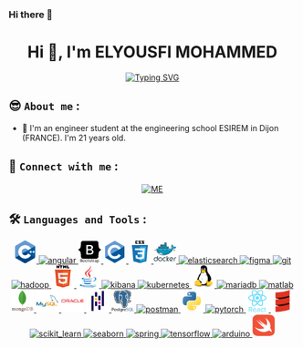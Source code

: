 ### Hi there 👋

<h1 align="center">Hi 👋, I'm ELYOUSFI MOHAMMED</h1>


<p align="center">
<a href="https://git.io/typing-svg"><img src="https://readme-typing-svg.demolab.com?font=Fira+Code&pause=1000&width=435&lines=%F0%9F%92%BB+Software+Engineering+Student+%F0%9F%92%BB;%F0%9F%93%8A+Data+Science+Student+%F0%9F%93%8A;%E2%9A%99%EF%B8%8F+Data+Engineering+Student+%E2%9A%99%EF%B8%8F" alt="Typing SVG" /></a></p>


## 😎 `About me` :
- 👤 I'm an engineer student at the engineering school ESIREM in Dijon (FRANCE). I'm 21 years old.




## 🙌 `Connect with me` :
<p align="center">
    <a href="https:https://www.linkedin.com/in/mohammed-el-yousfi-18a1b8221/" target="blank"><img align="center"
                                                                      alt="ME"
                                                                      height="30" src="https://raw.githubusercontent.com/rahuldkjain/github-profile-readme-generator/master/src/images/icons/Social/linked-in-alt.svg" width="40"/></a>

</p>


## 🛠️ `Languages and Tools` :
<p align="center">
    <a href="https://www.w3schools.com/cpp/" target="_blank" rel="noreferrer"> <img src="https://raw.githubusercontent.com/devicons/devicon/master/icons/cplusplus/cplusplus-original.svg" alt="cplusplus" width="40" height="40"/> </a> 
    <a href="https://angular.io" rel="noreferrer" target="_blank">
        <img alt="angular" height="40" src="https://angular.io/assets/images/logos/angular/angular.svg" width="40"/>
    </a>
    <a href="https://getbootstrap.com" rel="noreferrer" target="_blank">
        <img alt="bootstrap"
             height="40" src="https://raw.githubusercontent.com/devicons/devicon/master/icons/bootstrap/bootstrap-plain-wordmark.svg" width="40"/> </a>
    <a href="https://www.cprogramming.com/" rel="noreferrer" target="_blank">
        <img alt="c" height="40" src="https://raw.githubusercontent.com/devicons/devicon/master/icons/c/c-original.svg"
             width="40"/>
    </a> <a href="https://www.w3schools.com/css/" rel="noreferrer" target="_blank">
    <img alt="css3"
         height="40" src="https://raw.githubusercontent.com/devicons/devicon/master/icons/css3/css3-original-wordmark.svg" width="40"/> </a>
    <a href="https://www.docker.com/" rel="noreferrer" target="_blank">
        <img alt="docker"
             height="40" src="https://raw.githubusercontent.com/devicons/devicon/master/icons/docker/docker-original-wordmark.svg" width="40"/> </a>
    <a href="https://www.elastic.co" rel="noreferrer" target="_blank">
        <img alt="elasticsearch" height="40" src="https://www.vectorlogo.zone/logos/elastic/elastic-icon.svg"
             width="40"/> </a>
    <a href="https://www.figma.com/" rel="noreferrer" target="_blank">
        <img alt="figma" height="40" src="https://www.vectorlogo.zone/logos/figma/figma-icon.svg" width="40"/> </a>
    <a href="https://git-scm.com/" rel="noreferrer" target="_blank">
        <img alt="git" height="40" src="https://www.vectorlogo.zone/logos/git-scm/git-scm-icon.svg" width="40"/> </a>
    <a href="https://hadoop.apache.org/" rel="noreferrer" target="_blank">
        <img alt="hadoop" height="40" src="https://www.vectorlogo.zone/logos/apache_hadoop/apache_hadoop-icon.svg"
             width="40"/> </a>
    <a href="https://www.w3.org/html/" rel="noreferrer" target="_blank">
        <img alt="html5"
             height="40" src="https://raw.githubusercontent.com/devicons/devicon/master/icons/html5/html5-original-wordmark.svg" width="40"/> </a>
    <a href="https://www.java.com" rel="noreferrer" target="_blank">
        <img alt="java" height="40"
             src="https://raw.githubusercontent.com/devicons/devicon/master/icons/java/java-original.svg" width="40"/> </a>
    <a href="https://www.elastic.co/kibana" rel="noreferrer" target="_blank">
        <img alt="kibana" height="40" src="https://www.vectorlogo.zone/logos/elasticco_kibana/elasticco_kibana-icon.svg"
             width="40"/> </a>
    <a href="https://kubernetes.io" rel="noreferrer" target="_blank">
        <img alt="kubernetes" height="40" src="https://www.vectorlogo.zone/logos/kubernetes/kubernetes-icon.svg"
             width="40"/> </a>
    <a href="https://www.linux.org/" rel="noreferrer" target="_blank">
        <img alt="linux" height="40"
             src="https://raw.githubusercontent.com/devicons/devicon/master/icons/linux/linux-original.svg" width="40"/> </a>
    <a href="https://mariadb.org/" rel="noreferrer" target="_blank">
        <img alt="mariadb" height="40" src="https://www.vectorlogo.zone/logos/mariadb/mariadb-icon.svg" width="40"/>
    </a>
    <a href="https://www.mathworks.com/" rel="noreferrer" target="_blank">
        <img alt="matlab" height="40" src="https://upload.wikimedia.org/wikipedia/commons/2/21/Matlab_Logo.png"
             width="40"/> </a>
    <a href="https://www.mongodb.com/" rel="noreferrer" target="_blank">
        <img alt="mongodb"
             height="40" src="https://raw.githubusercontent.com/devicons/devicon/master/icons/mongodb/mongodb-original-wordmark.svg" width="40"/> </a>
    <a href="https://www.mysql.com/" rel="noreferrer" target="_blank">
        <img alt="mysql"
             height="40" src="https://raw.githubusercontent.com/devicons/devicon/master/icons/mysql/mysql-original-wordmark.svg" width="40"/> </a>
    <a href="https://www.oracle.com/" rel="noreferrer" target="_blank">
        <img alt="oracle"
             height="40" src="https://raw.githubusercontent.com/devicons/devicon/master/icons/oracle/oracle-original.svg" width="40"/> </a>
    <a href="https://pandas.pydata.org/" rel="noreferrer" target="_blank">
        <img alt="pandas"
             height="40" src="https://raw.githubusercontent.com/devicons/devicon/2ae2a900d2f041da66e950e4d48052658d850630/icons/pandas/pandas-original.svg" width="40"/> </a>
    <a href="https://www.postgresql.org" rel="noreferrer" target="_blank">
        <img alt="postgresql"
             height="40" src="https://raw.githubusercontent.com/devicons/devicon/master/icons/postgresql/postgresql-original-wordmark.svg" width="40"/> </a>
    <a href="https://postman.com" rel="noreferrer" target="_blank">
        <img alt="postman" height="40" src="https://www.vectorlogo.zone/logos/getpostman/getpostman-icon.svg"
             width="40"/> </a>
    <a href="https://www.python.org" rel="noreferrer" target="_blank">
        <img alt="python"
             height="40" src="https://raw.githubusercontent.com/devicons/devicon/master/icons/python/python-original.svg" width="40"/> </a>
    <a href="https://pytorch.org/" rel="noreferrer" target="_blank">
        <img alt="pytorch" height="40" src="https://www.vectorlogo.zone/logos/pytorch/pytorch-icon.svg" width="40"/>
    </a>
    <a href="https://reactjs.org/" rel="noreferrer" target="_blank">
        <img alt="react"
             height="40" src="https://raw.githubusercontent.com/devicons/devicon/master/icons/react/react-original-wordmark.svg" width="40"/> </a>
    <a href="https://www.scala-lang.org" rel="noreferrer" target="_blank">
        <img alt="scala" height="40"
             src="https://raw.githubusercontent.com/devicons/devicon/master/icons/scala/scala-original.svg" width="40"/> </a>
    <a href="https://scikit-learn.org/" rel="noreferrer" target="_blank">
        <img alt="scikit_learn" height="40"
             src="https://upload.wikimedia.org/wikipedia/commons/0/05/Scikit_learn_logo_small.svg" width="40"/> </a>
    <a href="https://seaborn.pydata.org/" rel="noreferrer" target="_blank">
        <img alt="seaborn" height="40" src="https://seaborn.pydata.org/_images/logo-mark-lightbg.svg" width="40"/> </a>
    <a href="https://spring.io/" rel="noreferrer" target="_blank">
        <img alt="spring" height="40" src="https://www.vectorlogo.zone/logos/springio/springio-icon.svg" width="40"/>
    </a>
    <a href="https://www.tensorflow.org" rel="noreferrer" target="_blank">
        <img alt="tensorflow" height="40" src="https://www.vectorlogo.zone/logos/tensorflow/tensorflow-icon.svg"
             width="40"/>
    </a>
    <a href="https://www.arduino.cc/" target="_blank" rel="noreferrer"> <img src="https://cdn.worldvectorlogo.com/logos/arduino-1.svg" alt="arduino" width="40" height="40"/> </a>
    <a href="https://developer.apple.com/swift/" target="_blank" rel="noreferrer"> <img src="https://raw.githubusercontent.com/devicons/devicon/master/icons/swift/swift-original.svg" alt="swift" width="40" height="40"/> </a> 

</p>
